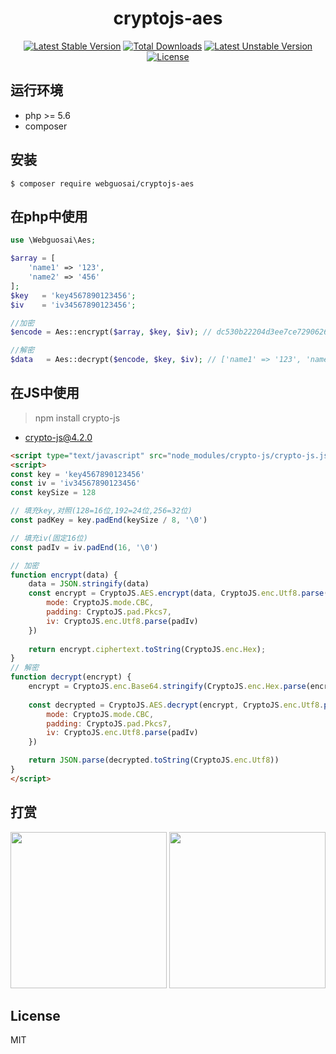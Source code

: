 <h1 align="center">cryptojs-aes</h1>

<p align="center">
<a href="https://packagist.org/packages/webguosai/cryptojs-aes"><img src="https://poser.pugx.org/webguosai/cryptojs-aes/v/stable" alt="Latest Stable Version"></a>
<a href="https://packagist.org/packages/webguosai/cryptojs-aes"><img src="https://poser.pugx.org/webguosai/cryptojs-aes/downloads" alt="Total Downloads"></a>
<a href="https://packagist.org/packages/webguosai/cryptojs-aes"><img src="https://poser.pugx.org/webguosai/cryptojs-aes/v/unstable" alt="Latest Unstable Version"></a>
<a href="https://packagist.org/packages/webguosai/cryptojs-aes"><img src="https://poser.pugx.org/webguosai/cryptojs-aes/license" alt="License"></a>
</p>


## 运行环境

- php >= 5.6
- composer

## 安装

```Shell
$ composer require webguosai/cryptojs-aes
```

## 在php中使用
```php
use \Webguosai\Aes;

$array = [
    'name1' => '123',
    'name2' => '456'
];
$key   = 'key4567890123456';
$iv    = 'iv34567890123456';

//加密
$encode = Aes::encrypt($array, $key, $iv); // dc530b22204d3ee7ce729062600fb5c389c43ededed5e5c12d22b82a791fc15e

//解密
$data   = Aes::decrypt($encode, $key, $iv); // ['name1' => '123', 'name2' => '456']
```

## 在JS中使用
> npm install crypto-js
- crypto-js@4.2.0

```html
<script type="text/javascript" src="node_modules/crypto-js/crypto-js.js"></script>
<script>
const key = 'key4567890123456'
const iv = 'iv34567890123456'
const keySize = 128

// 填充key,对照(128=16位,192=24位,256=32位)
const padKey = key.padEnd(keySize / 8, '\0')

// 填充iv(固定16位)
const padIv = iv.padEnd(16, '\0')

// 加密
function encrypt(data) {
    data = JSON.stringify(data)
    const encrypt = CryptoJS.AES.encrypt(data, CryptoJS.enc.Utf8.parse(padKey), {
        mode: CryptoJS.mode.CBC,
        padding: CryptoJS.pad.Pkcs7,
        iv: CryptoJS.enc.Utf8.parse(padIv)
    })
    
    return encrypt.ciphertext.toString(CryptoJS.enc.Hex);
}
// 解密
function decrypt(encrypt) {
    encrypt = CryptoJS.enc.Base64.stringify(CryptoJS.enc.Hex.parse(encrypt));
    
    const decrypted = CryptoJS.AES.decrypt(encrypt, CryptoJS.enc.Utf8.parse(padKey), {
        mode: CryptoJS.mode.CBC,
        padding: CryptoJS.pad.Pkcs7,
        iv: CryptoJS.enc.Utf8.parse(padIv)
    })

    return JSON.parse(decrypted.toString(CryptoJS.enc.Utf8))
}
</script>
```

## 打赏

<p>
  <img src="https://wx4.sinaimg.cn/mw1024/008voDx3gy1h6l1azpwysj30u014wt9h.jpg" width="250" />
  <img src="https://wx2.sinaimg.cn/mw1024/008voDx3gy1h6l1azp5vhj30u01aoadc.jpg" width="250" />
</p>

## License

MIT
